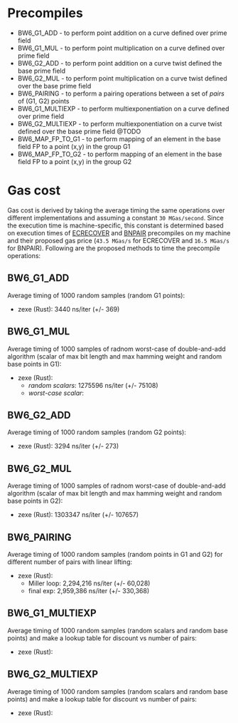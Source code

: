 # Precompiles
- BW6_G1_ADD - to perform point addition on a curve defined over prime field
- BW6_G1_MUL - to perform point multiplication on a curve defined over prime field
- BW6_G2_ADD - to perform point addition on a curve twist defined the base prime field
- BW6_G2_MUL - to perform point multiplication on a curve twist defined over the base prime field
- BW6_PAIRING - to perform a pairing operations between a set of *pairs* of (G1, G2) points
- BW6_G1_MULTIEXP - to perform multiexponentiation on a curve defined over prime field
- BW6_G2_MULTIEXP - to perform multiexponentiation on a curve twist defined over the base prime field
@TODO
- BW6_MAP_FP_TO_G1 - to perform mapping of an element in the base field FP to a point (x,y) in the group G1
- BW6_MAP_FP_TO_G2 - to perform mapping of an element in the base field FP to a point (x,y) in the group G2

# Gas cost
Gas cost is derived by taking the average timing the same operations over different implementations and assuming a constant `30 MGas/second`. Since the execution time is machine-specific, this constant is determined based on execution times of [ECRECOVER](https://github.com/matter-labs/eip1962/blob/master/run_bn_pairing_estimate.sh) and [BNPAIR](https://github.com/matter-labs/eip1962/blob/master/run_bn_pairing_estimate.sh) precompiles on my machine and their proposed gas price (`43.5 MGas/s` for ECRECOVER and `16.5 MGas/s` for BNPAIR). Following are the proposed methods to time the precompile operations:

## BW6_G1_ADD
Average timing of 1000 random samples (random G1 points):
- zexe (Rust): 3440 ns/iter (+/- 369)

## BW6_G1_MUL
Average timing of 1000 samples of radnom worst-case of double-and-add algorithm (scalar of max bit length and max hamming weight and random base points in G1):
- zexe (Rust):
    - *random scalars*: 1275596 ns/iter (+/- 75108)
    - *worst-case scalar*:

## BW6_G2_ADD
Average timing of 1000 random samples (random G2 points):
- zexe (Rust): 3294 ns/iter (+/- 273)

## BW6_G2_MUL
Average timing of 1000 samples of radnom worst-case of double-and-add algorithm (scalar of max bit length and max hamming weight and random base points in G2):
- zexe (Rust): 1303347 ns/iter (+/- 107657)

## BW6_PAIRING
Average timing of 1000 random samples (random points in G1 and G2) for different number of pairs with linear lifting:
- zexe (Rust):
    - Miller loop:      2,294,216 ns/iter (+/- 60,028)
    - final exp:        2,959,386 ns/iter (+/- 330,368)

## BW6_G1_MULTIEXP
Average timing of 1000 random samples (random scalars and random base points) and make a lookup table for discount vs number of pairs:
- zexe (Rust):

## BW6_G2_MULTIEXP
Average timing of 1000 random samples (random scalars and random base points) and make a lookup table for discount vs number of pairs:
- zexe (Rust):
